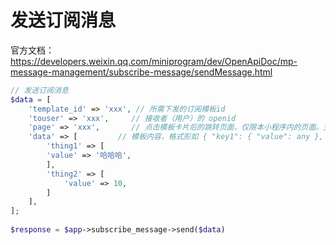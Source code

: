 # 发送订阅消息

官方文档：https://developers.weixin.qq.com/miniprogram/dev/OpenApiDoc/mp-message-management/subscribe-message/sendMessage.html

```php
// 发送订阅消息
$data = [
    'template_id' => 'xxx', // 所需下发的订阅模板id
    'touser' => 'xxx',     // 接收者（用户）的 openid
    'page' => 'xxx',       // 点击模板卡片后的跳转页面，仅限本小程序内的页面。支持带参数,（示例index?foo=bar）。该字段不填则模板无跳转。
    'data' => [         // 模板内容，格式形如 { "key1": { "value": any }, "key2": { "value": any } }
        'thing1' => [
        'value' => '哈哈哈',
        ],
        'thing2' => [
            'value' => 10,
        ]
    ],
];
        
$response = $app->subscribe_message->send($data)
```
